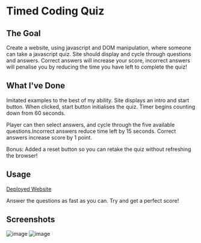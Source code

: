 # Timed Coding Quiz

## The Goal

Create a website, using javascript and DOM manipulation, where someone can take a javascript quiz. 
Site should display and cycle through questions and answers. Correct answers will increase your score, 
incorrect answers will penalise you by reducing the time you have left to complete the quiz!

## What I've Done

Imitated examples to the best of my ability. Site displays an intro and start button. When clicked, 
start button initialises the quiz. Timer begins counting down from 60 seconds. 

Player can then select answers, and cycle through the five available questions.Incorrect answers reduce 
time left by 15 seconds. Correct answers increase score by 1 point.

Bonus: Added a reset button so you can retake the quiz without refreshing the browser!

## Usage

[Deployed Website](https://arhamilton92.github.io/responsive-portfolio/)

Answer the questions as fast as you can. Try and get a perfect score!

## Screenshots

![image](https://user-images.githubusercontent.com/64741393/84556677-0ab63d80-acf2-11ea-8baf-32f460c8638f.png)
![image](https://user-images.githubusercontent.com/64741393/84556687-27527580-acf2-11ea-99ee-3fc2e97dd78f.png)
